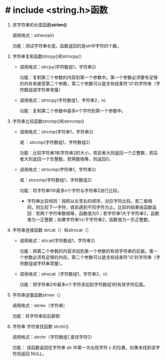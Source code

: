 # \# include <string.h>函数

1. 求字符串的长度函数**strlen()**

   调用格式：strlen(str)

   功能：测试字符串长度。函数返回的是str中字符的个数。

2. 字符串复制函数strcpy()和strncpy(）

   * 调用格式：strcpy(字符数组1，字符串2)

     功能：复制第二个参数的内容到第一个参数中。第一个参数必须要有足够的内存来接受第二个参数，第二个参数可以是含有结束符'\0'的字符串（字符数组或字符串常量）

   * 调用格式：strncpy(字符数组1，字符串2，n)

     功能：复制第二个参数中最多n个字符到第一个参数中。

3. 字符串比较函数strcmp()和strncmp()

   * 调用格式：strcmp(字符串1，字符串2) 

     或 ：strcmp(字符数组1，字符数组2)

     功能：比较字符串1和字符串2的大小，若前者大则返回一个正整数，若后者大则返回一个负整数，若两数相等，则返回0。

   * 调用格式：strncmp(字符串1，字符串2) 

     或：strncmp(字符数组1，字符数组2)

     功能：将字符串1中最多n个字符与字符串2进行比较。

     * 字符串比较规则：按照从左至右的顺序，对应字符比较，若二者相同，则比较下一字符，直到遇到不同字符为止。比较的结果由函数返回：若两个字符串数相等，函数值为0；若字符串1大于字符串2，函数值为一正整数；如果字符串1小于字符串2，函数值为一负正整数。

4. 字符串连接函数 strcat（）和strncat（）

   * 调用格式：strcat(字符数组1，字符串2)

     功能：把第二个参数的内容添加到第一个参数的有效字符串的后面。第一个参数必须有足够的内存。第二个参数可以是含有结束符'\0'的字符串（字符数组或字符串常量）。

   * 调用格式：strncat（字符数组1，字符串2，n）

     功能：把字符串2中最多n个字符添加到字符数组1的有效字符后面。

5. 字符串逆置函数strrev（）

   调用格式：strrev（字符串）

   功能：将字符串前后颠倒 

6. 字符串 字符查找函数 strchr()

   调用格式：strchr（字符数组1,查找字符2）

   功能： 该函数返回在字符串 str 中第一次出现字符 c 的位置，如果未找到该字符则返回 NULL。 